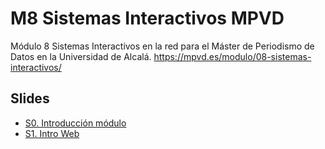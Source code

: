 # M8 Sistemas Interactivos MPVD

Módulo 8 Sistemas Interactivos en la red para el Máster de Periodismo de Datos en la Universidad de Alcalá. https://mpvd.es/modulo/08-sistemas-interactivos/

## Slides

- [S0. Introducción módulo](https://julianprz.gitlab.io/m8-sistemas-interactivos-mpvd/main/sesiones/S0/M8S0.html)
- [S1. Intro Web](https://julianprz.gitlab.io/m8-sistemas-interactivos-mpvd/main/sesiones/S1/M8S1.html)
